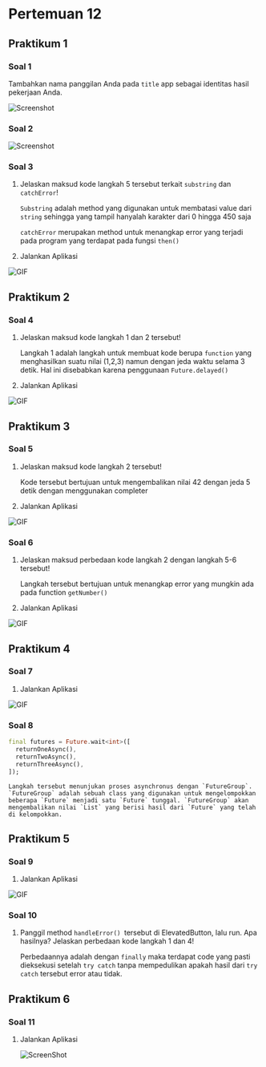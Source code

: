 # Pertemuan 12

## Praktikum 1

### Soal 1 

Tambahkan nama panggilan Anda pada `title` app sebagai identitas hasil pekerjaan Anda.

![Screenshot](./docs/p1l1.png)

### Soal 2

![Screenshot](./docs/p1l2.png)

### Soal 3

1. Jelaskan maksud kode langkah 5 tersebut terkait `substring` dan `catchError`!

    `Substring` adalah method yang digunakan untuk membatasi value dari `string` sehingga yang tampil hanyalah karakter dari 0 hingga 450 saja

    `catchError` merupakan method untuk menangkap error yang terjadi pada program yang terdapat pada fungsi `then()`

2. Jalankan Aplikasi

![GIF](./docs/p1l3.gif)

## Praktikum 2

### Soal 4

1. Jelaskan maksud kode langkah 1 dan 2 tersebut!

    Langkah 1 adalah langkah untuk membuat kode berupa `function` yang menghasilkan suatu nilai (1,2,3) namun dengan jeda waktu selama 3 detik. Hal ini disebabkan karena penggunaan `Future.delayed()`

2. Jalankan Aplikasi

![GIF](./docs/p2l4.gif)

## Praktikum 3

### Soal 5

1. Jelaskan maksud kode langkah 2 tersebut!

    Kode tersebut bertujuan untuk mengembalikan nilai 42 dengan jeda 5 detik dengan menggunakan completer

2. Jalankan Aplikasi

![GIF](./docs/p3l5.gif)

### Soal 6

1. Jelaskan maksud perbedaan kode langkah 2 dengan langkah 5-6 tersebut!

    Langkah tersebut bertujuan untuk menangkap error yang mungkin ada pada function `getNumber()`

2. Jalankan Aplikasi

![GIF](./docs/p3l6.gif)

## Praktikum 4

### Soal 7

1. Jalankan Aplikasi

![GIF](./docs/p4l7.gif)

### Soal 8

```dart
final futures = Future.wait<int>([
  returnOneAsync(),
  returnTwoAsync(),
  returnThreeAsync(),
]);
```

    Langkah tersebut menunjukan proses asynchronus dengan `FutureGroup`. `FutureGroup` adalah sebuah class yang digunakan untuk mengelompokkan beberapa `Future` menjadi satu `Future` tunggal. `FutureGroup` akan mengembalikan nilai `List` yang berisi hasil dari `Future` yang telah di kelompokkan.
    

## Praktikum 5

### Soal 9

1. Jalankan Aplikasi

![GIF](./docs/p5l9.gif)

### Soal 10

1. Panggil method `handleError() `tersebut di ElevatedButton, lalu run. Apa hasilnya? Jelaskan perbedaan kode langkah 1 dan 4!

    Perbedaannya adalah dengan `finally` maka terdapat code yang pasti dieksekusi setelah `try catch` tanpa mempedulikan apakah hasil dari `try catch` tersebut error atau tidak.

## Praktikum 6

### Soal 11

1. Jalankan Aplikasi
    
    ![ScreenShot](./docs/p1l11.png)

    